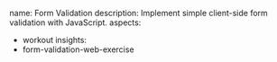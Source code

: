 name: Form Validation
description: Implement simple client-side form validation with JavaScript.
aspects:
  - workout
insights:
  - form-validation-web-exercise
